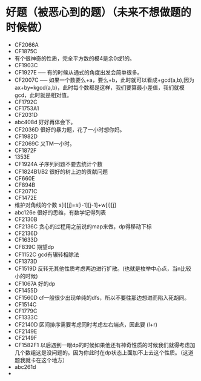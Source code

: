 # 好题（被恶心到的题）（未来不想做题的时候做）
- CF2066A
- CF1875C
- 有个很神奇的性质，完全平方数的模4是余0或1的。 
- CF1903C
- CF1927E ── 有的时候从通式的角度出发会简单很多。
- CF2007C ── 如果一个数要么+a，要么+b，此时就可以看成+gcd(a,b),因为 ax+by=kgcd(a,b)，此时每个数都是这样，我们要算最小差值，我们就模gcd，此时就是相对值。
- CF1792C
- CF1753A1
- CF2031D
- abc408d 好好再体会下。
- CF2036D 很好的暴力题，花了一小时想你妈。
- CF1982D
- CF2069C 又TM一小时。
- CF1872F
- 1353E
- CF1924A 子序列问题不要去统计个数
- CF1824B1/B2 很好的树上边的贡献问题
- CF660E
- CF894B
- CF2071C
- CF1472E
- 维护对角线的个数 s[i][j]=s[i-1][j-1]+w[i][j]
- abc126e 很好的思维，有数学记得列表
- CF2130B
- CF2136C 贪心的过程用之前说的map来做，dp得移动下标
- CF2136D
- CF1633D 
- CF839C 期望dp
- CF1152C gcd有辗转相除法
- CF1373D
- CF1519D 反转无其他性质考虑两边进行扩散。(也就是枚举中心点，当n比较小的时候)
- CF1067A 好的dp
- CF1455D
- CF1560D cf一般很少出现单纯的dfs，所以不要往那边想进而陷入死胡同。
- CF1514C
- CF1779C
- CF1333C
- CF2140D 区间排序需要考虑同时考虑左右端点，因此要 (l+r)
- CF2149E
- CF2149F
- CF1582F1 以后遇到一眼dp的时候如果他还有神奇性质的时候我们就得考虑加几个数组这是没问题的。因为你此时在dp状态上面加不上去这个性质。（这道题我就卡在这个地方）
- abc261d
- 